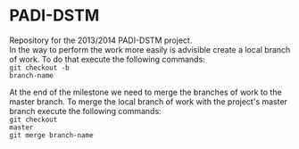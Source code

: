 PADI-DSTM
=========



Repository for the 2013/2014 PADI-DSTM project.
<br>
In the way to perform the work more easily is advisible create
a local branch of work. To do that execute the following commands:
<br>
<code>git checkout -b branch-name</code>


At the end of the milestone we need to merge the branches of work to the master branch.
To merge the local branch of work with the project's master branch execute the following commands:
<br>
<code>git checkout master</code>
<br>
<code>git merge branch-name</code>
